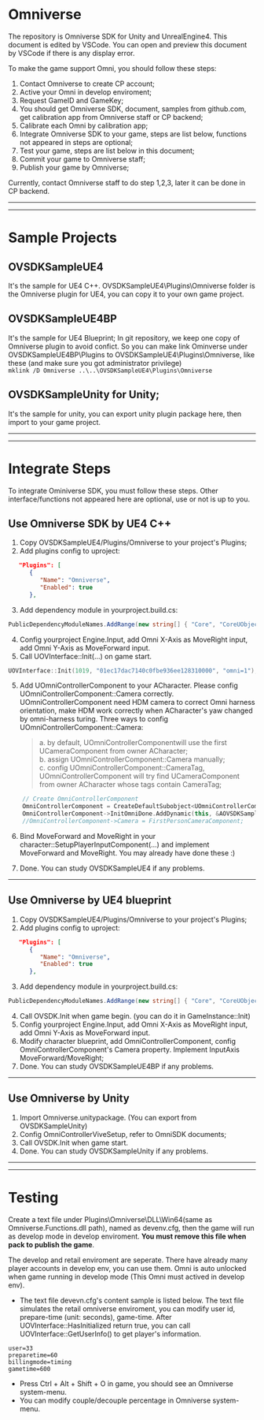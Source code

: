 ﻿# **Omniverse** #
The repository is Omniverse SDK for Unity and UnrealEngine4. This document is edited by VSCode. You can open and preview this document by VSCode if there is any display error.<p> To make the game support Omni, you should follow these steps:
1. Contact Omniverse to create CP account;
2. Active your Omni in develop enviroment; 
3. Request GameID and GameKey;
4. You should get Omniverse SDK, document, samples from github.com, get calibration app from Omniverse staff or CP backend;
5. Calibrate each Omni by calibration app;
6. Integrate Omniverse SDK to your game, steps are list below, functions not appeared in steps are optional;
7. Test your game, steps are list below in this document;
8. Commit your game to Omniverse staff;
9. Publish your game by Omniverse;

Currently, contact Omniverse staff to do step 1,2,3, later it can be done in CP backend. 

**********************************************************************
**********************************************************************
# **Sample Projects** #
## OVSDKSampleUE4 ##
It's the sample for UE4 C++. OVSDKSampleUE4\Plugins\Omniverse folder is the Omniverse plugin for UE4, you can copy it to your own game project.
## OVSDKSampleUE4BP ##
It's the sample for UE4 Blueprint; In git repository, we keep one copy of Omniverse plugin to avoid confict. So you can make link Ominverse under OVSDKSampleUE4BP\Plugins to OVSDKSampleUE4\Plugins\Omniverse, like these (and make sure you got administrator privilege)  
``
mklink /D Omniverse ..\..\OVSDKSampleUE4\Plugins\Omniverse
``
## OVSDKSampleUnity for Unity;
It's the sample for unity, you can export unity plugin package here, then import to your game project.
**********************************************************************
**********************************************************************
# **Integrate Steps** #
To integrate Ominiverse SDK, you must follow these steps. Other interface/functions not appeared here are optional, use or not is up to you.
## Use Omniverse SDK by UE4 C++ 
1. Copy OVSDKSampleUE4/Plugins/Omniverse to your project's Plugins;
2. Add plugins config to uproject:  
```JSON
   "Plugins": [  
      {  
         "Name": "Omniverse",  
         "Enabled": true  
      },
```
3. Add dependency module in yourproject.build.cs:  
```CS
PublicDependencyModuleNames.AddRange(new string[] { "Core", "CoreUObject", "Engine", "InputCore", "Omniverse"});  
```
4. Config yourproject Engine.Input, add Omni X-Axis as MoveRight input, add Omni Y-Axis as MoveForward input. 
5. Call UOVInterface::Init(...) on game start.
```C++
UOVInterface::Init(1019, "01ec17dac7140c0fbe936ee128310000", "omni=1");
```
5. Add UOmniControllerComponent to your ACharacter. Please config UOmniControllerComponent::Camera correctly. 
UOmniControllerComponent need HDM camera to correct Omni harness orientation, make HDM work correctly when ACharacter's yaw changed by omni-harness turing.
Three ways to config UOmniControllerComponent::Camera:  
    >a. by default, UOmniControllerComponentwill use the first UCameraComponent from owner ACharacter;  
    >b. assign UOmniControllerComponent::Camera manually;  
    >c. config UOmniControllerComponent::CameraTag, UOmniControllerComponent will try find UCameraComponent from owner ACharacter whose tags contain CameraTag;  
```CPP 
    // Create OmniControllerComponent
    OmniControllerComponent = CreateDefaultSubobject<UOmniControllerComponent>(TEXT("OmniControllerComponent"));
    OmniControllerComponent->InitOmniDone.AddDynamic(this, &AOVSDKSampleUE4Character::OnInitOmniDone);
    //OmniControllerComponent->Camera = FirstPersonCameraComponent;
```
6. Bind MoveForward and MoveRight in your character::SetupPlayerInputComponent(...) and implement MoveForward and MoveRight. You may already have done these :)

7. Done. You can study OVSDKSampleUE4 if any problems.
**********************************************************************
## Use Omniverse by UE4 blueprint
1. Copy OVSDKSampleUE4/Plugins/Omniverse to your project's Plugins;
2. Add plugins config to uproject:  
```JSON
   "Plugins": [  
      {  
         "Name": "Omniverse",  
         "Enabled": true  
      },
```
3. Add dependency module in yourproject.build.cs:  
```CS
PublicDependencyModuleNames.AddRange(new string[] { "Core", "CoreUObject", "Engine", "InputCore", "Omniverse"});
```
4. Call OVSDK.Init when game begin. (you can do it in GameInstance::Init)
5. Config yourproject Engine.Input, add Omni X-Axis as MoveRight input, add Omni Y-Axis as MoveForward input. 
6. Modify character blueprint, add OmniControllerComponent, config OmniControllerComponent's Camera property. Implement InputAxis MoveForward/MoveRight;
7. Done. You can study OVSDKSampleUE4BP if any problems.
**********************************************************************
## Use Omniverse by Unity
1. Import Omniverse.unitypackage. (You can export from OVSDKSampleUnity)
2. Config OmniControllerViveSetup, refer to OmniSDK documents;
3. Call OVSDK.Init when game start.
4. Done. You can study OVSDKSampleUnity if any problems.
**********************************************************************
**********************************************************************
# **Testing** #
Create a text file under Plugins\Omniverse\DLL\Win64(same as Omniverse.Functions.dll path), named as devenv.cfg, then the game will run as develop mode in develop enviroment. <b>You must remove this file when pack to publish the game</b>. <p>The develop and retail enviroment are seperate. There have already many player accounts in develop env, you can use them. Omni is auto unlocked when game running in develop mode (This Omni must actived in develop env).
- The text file devevn.cfg's content sample is listed below.
The text file simulates the retail omniverse enviroment, you can modify user id, prepare-time (unit: seconds), game-time. After UOVInterface::HasInitialized return true, you can call UOVInterface::GetUserInfo() to get player's information.
```
user=33
preparetime=60
billingmode=timing
gametime=600
```
- Press Ctrl + Alt + Shift + O in game, you should see an Omniverse system-menu. 
- You can modify couple/decouple percentage in Omniverse system-menu.

 
    